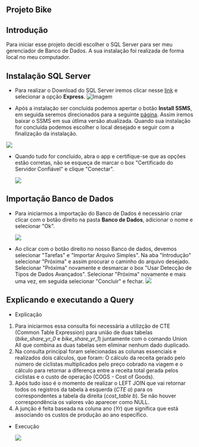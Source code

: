 ## Projeto Bike
## Introdução 
Para iniciar esse projeto decidi escolher o SQL Server para ser meu gerenciador de Banco de Dados. A sua instalação foi realizada de forma local no meu computador. 

## Instalação SQL Server 

* Para realizar o Download do SQL Server iremos clicar nesse [link](https://www.microsoft.com/pt-br/sql-server/sql-server-downloads) e selecionar a opção **Express**. 
![Imagem](https://i.postimg.cc/kgxgP9cJ/Download-SQL-Server-EXPRESS.jpg)

* Após a instalação ser concluída podemos apertar o botão **Install SSMS**, em seguida seremos direcionados para a seguinte [página](https://learn.microsoft.com/pt-br/sql/ssms/download-sql-server-management-studio-ssms?view=sql-server-ver16&redirectedfrom=MSDN). Assim iremos baixar o SSMS em sua útlima versão atualizada. Quando sua instalação for concluída podemos escolher o local desejado e seguir com a finalização da instalação.

![](https://i.postimg.cc/T2N87Pz8/SQL-Server-Instalado.jpg)

 * Quando tudo for concluído, abra o app e certifique-se que as opções estão corretas, não se esqueça de marcar o box "Certificado do Servidor Confiável" e clique "Conectar". 
   
   ![](https://i.postimg.cc/Gt83qgxV/Servidor-confi-vel.jpg)

## Importação Banco de Dados

* Para iniciarmos a importação do Banco de Dados é necessário criar clicar com o botão direito na pasta **Banco de Dados**, adicionar o nome e selecionar "Ok".
  
  ![](https://i.postimg.cc/L8K4VM0M/Bike-data.jpg)
* Ao clicar com o botão direito no nosso Banco de dados, devemos selecionar "Tarefas" e "Importar Arquivo Simples". Na aba "Introdução" selecionar "Próxima" e assim procurar o caminho do arquivo desejado. Selecionar "Próxima" novamente e desmarcar o box "Usar Detecção de Tipos de Dados Avançados". Selecionar "Próxima" novamente e mais uma vez, em seguida selecionar "Concluir" e fechar. 
  ![](https://i.postimg.cc/RCGcN2Sm/Visualizar-dados.jpg)

## Explicando e executando a Query 

* Explicação
1.  Para iniciarmos essa consulta foi necessária a utilizção de CTE (Common Table Expression) para união de duas tabelas (*bike_share_yr_0* e *bike_share_yr_1*) juntamente com o comando Union All que combina as duas tabelas sem eliminar nenhum dado duplicado.
2.  Na consulta principal foram selecionadas as colunas essenciais e realizados dois cálculos, que foram: O cálculo da receita gerado pelo número de ciclistas multiplicados pelo preço cobrado na viagem e o cálculo para retornar a diferença entre a receita total gerada pelos ciclistas e o custo de operação (COGS - Cost of Goods).
3.  Após tudo isso é o momento de realizar o LEFT JOIN que vai retornar todos os registros da tabela à esquerda (*CTE a*) para os correspondentes a tabela da direita (*cost_table b*). Se não houver correspondência os valores vão aparecer como NULL.
4.  A junção é feita baseada na coluna ano (*Yr*) que significa que está associando os custos de produção ao ano específico.  


* Execução

  
  ![](https://i.postimg.cc/NjC97bx1/Query.jpg)

